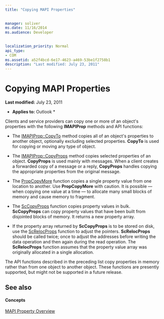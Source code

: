 ```yaml
---
title: "Copying MAPI Properties"
 
 
manager: soliver
ms.date: 11/16/2014
ms.audience: Developer
 
 
localization_priority: Normal
api_type:
- COM
ms.assetid: a52f4bcd-6e17-4623-a469-53be1f2758b1
description: "Last modified: July 23, 2011"
---
```


# Copying MAPI Properties

 **Last modified:** July 23, 2011 
  
 * **Applies to:** Outlook * 
  
Clients and service providers can copy one or more of an object's properties with the following **IMAPIProp** methods and API functions: 
  
- The [IMAPIProp::CopyTo](imapiprop-copyto.md) method copies all of an object's properties to another object, optionally excluding selected properties. **CopyTo** is used for copying or moving any type of object. 
    
- The [IMAPIProp::CopyProps](imapiprop-copyprops.md) method copies selected properties of an object. **CopyProps** is used mainly with messages. When a client creates a forwarded copy of a message or a reply, **CopyProps** handles copying the appropriate properties from the original message. 
    
- The [PropCopyMore](propcopymore.md) function copies a single property value from one location to another. Use **PropCopyMore** with caution. It is possible — when copying one value at a time — to allocate many small blocks of memory and cause memory to fragment. 
    
- The [ScCopyProps](sccopyprops.md) function copies property values in bulk. **ScCopyProps** can copy property values that have been built from disjointed blocks of memory. It returns a new property array. 
    
- If the property array returned by **ScCopyProps** is to be stored on disk, use the [ScRelocProps](screlocprops.md) function to adjust the pointers. **ScRelocProps** should be called twice; once to adjust the addresses before writing the data operation and then again during the read operation. The **ScRelocProps** function assumes that the property value array was originally allocated in a single allocation. 
    
The API functions described in the preceding list copy properties in memory rather than from one object to another object. These functions are presently supported, but might not be supported in a future release.
  
## See also

#### Concepts

[MAPI Property Overview](mapi-property-overview.md)

